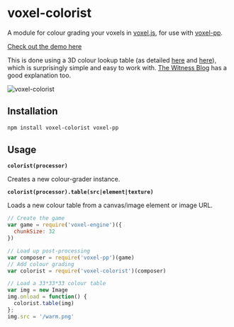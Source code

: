 # voxel-colorist #

A module for colour grading your voxels in [voxel.js](http://voxeljs.com), for
use with [voxel-pp](http://github.com/hughsk/voxel-pp).

[Check out the demo here](http://hughsk.github.com/voxel-colorist/demo)

This is done using a 3D colour lookup table (as detailed
[here](http://youtu.be/rfQ8rKGTVlg?t=24m31s)
and [here](http://http.developer.nvidia.com/GPUGems2/gpugems2_chapter24.html)),
which is surprisingly simple and easy to work with.
[The Witness Blog](http://the-witness.net/news/2012/08/fun-with-in-engine-color-grading/) has a good explanation too.

![voxel-colorist](https://raw.github.com/hughsk/voxel-colorist/master/screenshot.jpg)

## Installation ##

``` bash
npm install voxel-colorist voxel-pp
```

## Usage ##

**`colorist(processor)`**

Creates a new colour-grader instance.

**`colorist(processor).table(src|element|texture)`**

Loads a new colour table from a canvas/image element or image URL.

``` javascript
// Create the game
var game = require('voxel-engine')({
  chunkSize: 32
})

// Load up post-processing
var composer = require('voxel-pp')(game)
// Add colour grading
var colorist = require('voxel-colorist')(composer)

// Load a 33*33*33 colour table
var img = new Image
img.onload = function() {
  colorist.table(img)
};
img.src = '/warm.png'
```



